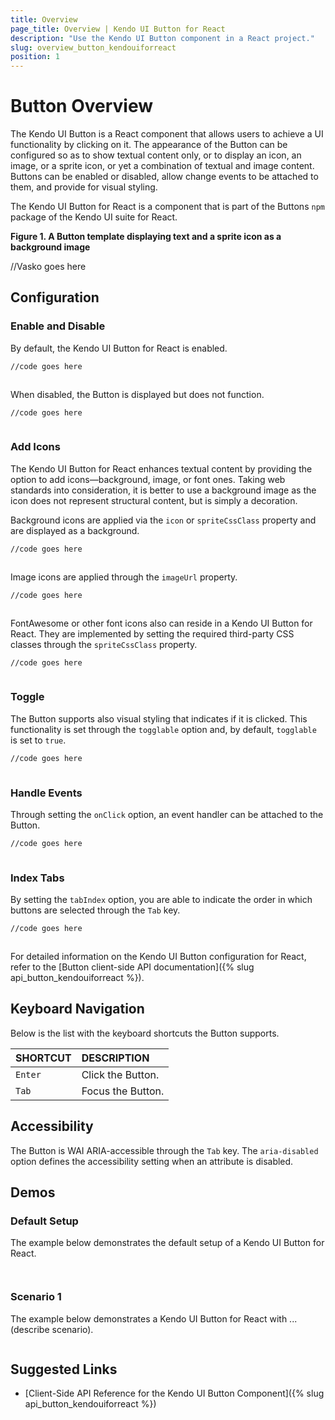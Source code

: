 ```yaml
---
title: Overview
page_title: Overview | Kendo UI Button for React
description: "Use the Kendo UI Button component in a React project."
slug: overview_button_kendouiforreact
position: 1
---
```


# Button Overview

The Kendo UI Button is a React component that allows users to achieve a UI functionality by clicking on it. The appearance of the Button can be configured so as to show textual content only, or to display an icon, an image, or a sprite icon, or yet a combination of textual and image content. Buttons can be enabled or disabled, allow change events to be attached to them, and provide for visual styling.

The Kendo UI Button for React is a component that is part of the Buttons `npm` package of the Kendo UI suite for React.

**Figure 1. A Button template displaying text and a sprite icon as a background image**

//Vasko goes here

## Configuration

### Enable and Disable

By default, the Kendo UI Button for React is enabled.

```html
//code goes here
```
```jsx
```

When disabled, the Button is displayed but does not function.

```html
//code goes here
```
```jsx
```

### Add Icons

The Kendo UI Button for React enhances textual content by providing the option to add icons&mdash;background, image, or font ones. Taking web standards into consideration, it is better to use a background image as the icon does not represent structural content, but is simply a decoration.

Background icons are applied via the `icon` or `spriteCssClass` property and are displayed as a background.

```html
//code goes here
```
```jsx

```

Image icons are applied through the `imageUrl` property.

```html
//code goes here
```
```jsx

```

FontAwesome or other font icons also can reside in a Kendo UI Button for React. They are implemented by setting the required third-party CSS classes through the `spriteCssClass` property.

```html
//code goes here
```
```jsx

```

### Toggle

The Button supports also visual styling that indicates if it is clicked. This functionality is set through the `togglable` option and, by default, `togglable` is set to `true`.

```html
//code goes here
```
```jsx

```

### Handle Events

Through setting the `onClick` option, an event handler can be attached to the Button.

```html
//code goes here
```
```jsx

```

### Index Tabs

By setting the `tabIndex` option, you are able to indicate the order in which buttons are selected through the `Tab` key.

```html
//code goes here
```
```jsx

```

For detailed information on the Kendo UI Button configuration for React, refer to the [Button client-side API documentation]({% slug api_button_kendouiforreact %}).

## Keyboard Navigation

Below is the list with the keyboard shortcuts the Button supports.

| SHORTCUT                            | DESCRIPTION         |
|:---                                 |:---                 |
| `Enter`                             | Click the Button.   |
| `Tab`                               | Focus the Button.   |

## Accessibility

The Button is WAI ARIA-accessible through the `Tab` key. The `aria-disabled` option defines the accessibility setting when an attribute is disabled.

## Demos

### Default Setup

The example below demonstrates the default setup of a Kendo UI Button for React.

```html-preview

```
```jsx

```

### Scenario 1

The example below demonstrates a Kendo UI Button for React with ... (describe scenario).

```html-preview

```

## Suggested Links

* [Client-Side API Reference for the Kendo UI Button Component]({% slug api_button_kendouiforreact %})
